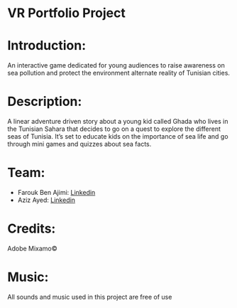 # VR Portfolio Project

# Introduction:
An interactive game dedicated for young audiences to raise awareness on sea pollution and protect the environment alternate reality of Tunisian cities.

# Description:
A linear adventure driven story about a young kid called Ghada who lives in the Tunisian Sahara that decides to go on a quest to explore the different seas of Tunisia. It’s set to educate kids on the importance of sea life and go through mini games and quizzes about sea facts.

# Team: 
* Farouk Ben Ajimi:  [Linkedin](https://www.linkedin.com/in/faroukbenajimi/)
* Aziz Ayed: [Linkedin](https://www.linkedin.com/in/azizayed5/)

# Credits:
Adobe Mixamo©

# Music:
All sounds and music used in this project are free of use
